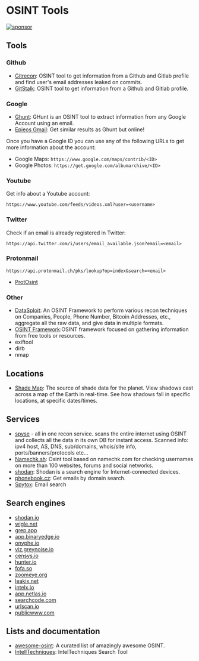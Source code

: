 # OSINT Tools
[![sponsor](https://img.shields.io/badge/-Become%20a%20sponsor%20❤-ff6964)](https://github.com/sponsors/mgp25)

## Tools

### Github

- [Gitrecon](https://github.com/GONZOsint/gitrecon): OSINT tool to get information from a Github and Gitlab profile and find user's email addresses leaked on commits.
- [GitStalk](https://github.com/un1k0n/GitStalk): OSINT tool to get information from a Github and Gitlab profile.

### Google

- [Ghunt](https://github.com/mxrch/GHunt): GHunt is an OSINT tool to extract information from any Google Account using an email.
- [Epieos Gmail](https://tools.epieos.com/email.php): Get similar results as Ghunt but online! 

Once you have a Google ID you can use any of the following URLs to get more information about the account:

- Google Maps: `https://www.google.com/maps/contrib/<ID>`
- Google Photos: `https://get.google.com/albumarchive/<ID>`

### Youtube

Get info about a Youtube account:

`https://www.youtube.com/feeds/videos.xml?user=<username>`

### Twitter

Check if an email is already registered in Twitter:

`https://api.twitter.com/i/users/email_available.json?email=<email>`

### Protonmail

`https://api.protonmail.ch/pks/lookup?op=index&search=<email>`

- [ProtOsint](https://github.com/pixelbubble/ProtOSINT)

### Other

- [DataSploit](https://github.com/DataSploit/datasploit): An OSINT Framework to perform various recon techniques on Companies, People, Phone Number, Bitcoin Addresses, etc., aggregate all the raw data, and give data in multiple formats.
- [OSINT Framework](https://github.com/lockfale/OSINT-Framework):OSINT framework focused on gathering information from free tools or resources.
- exiftool
- dirb
- nmap

## Locations

- [Shade Map](https://shademap.app/): The source of shade data for the planet. View shadows cast across a map of the Earth in real-time. See how shadows fall in specific locations, at specific dates/times.

## Services
- [spyse](https://spyse.com/) - all in one recon service. scans the entire internet using OSINT and collects all the data in its own DB for instant access. Scanned info: ipv4 host, AS, DNS, sub/domains, whois/site info, ports/banners/protocols etc... 
- [Namechk.sh](https://github.com/HA71/Namechk): Osint tool based on namechk.com for checking usernames on more than 100 websites, forums and social networks.
- [shodan](https://shodan.io): Shodan is a search engine for Internet-connected devices.
- [phonebook.cz](https://phonebook.cz/): Get emails by domain search.
- [Spytox](https://www.spytox.com/email-search): Email search

## Search engines

- [shodan.io](https://shodan.io)
- [wigle.net](https://wigle.net)
- [grep.app](https://grep.app)
- [app.binaryedge.io](https://app.binaryedge.io)
- [onyphe.io](https://onyphe.io)
- [viz.greynoise.io](https://viz.greynoise.io)
- [censys.io](https://censys.io)
- [hunter.io](https://hunter.io)
- [fofa.so](https://fofa.so)
- [zoomeye.org](https://zoomeye.org)
- [leakix.net](https://leakix.net)
- [intelx.io](https://intelx.io)
- [app.netlas.io](https://app.netlas.io)
- [searchcode.com](https://searchcode.com)
- [urlscan.io](https://urlscan.io)
- [publicwww.com](https://publicwww.com)

## Lists and documentation
- [awesome-osint](https://github.com/jivoi/awesome-osint): A curated list of amazingly awesome OSINT.
- [IntellTechniques](https://inteltechniques.com/menu.html): IntelTechniques Search Tool
